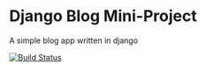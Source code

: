# Django Blog Mini-Project

A simple blog app written in django

[![Build Status](https://travis-ci.com/Sighovie/django-blog.svg?branch=master)](https://travis-ci.com/Sighovie/django-blog)